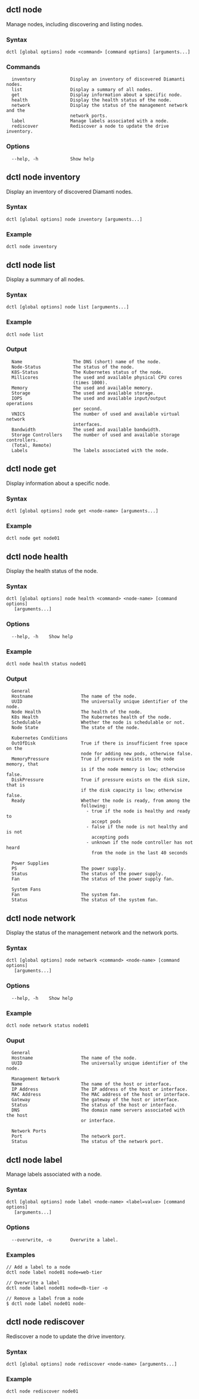 ## dctl node

Manage nodes, including discovering and listing nodes.

### Syntax

    dctl [global options] node <command> [command options] [arguments...]

### Commands

```
  inventory             Display an inventory of discovered Diamanti nodes.
  list                  Display a summary of all nodes.
  get                   Display information about a specific node.
  health                Display the health status of the node.
  network               Display the status of the management network and the 
                        network ports.
  label                 Manage labels associated with a node.
  rediscover            Rediscover a node to update the drive inventory.
```
### Options

```
  --help, -h            Show help
```

## dctl node inventory

Display an inventory of discovered Diamanti nodes.

### Syntax

    dctl [global options] node inventory [arguments...]

### Example

    dctl node inventory

## dctl node list

Display a summary of all nodes.

### Syntax

    dctl [global options] node list [arguments...]

### Example

    dctl node list

### Output

```
  Name                   The DNS (short) name of the node.
  Node-Status            The status of the node.
  K8S-Status             The Kubernetes status of the node.
  Millicores             The used and available physical CPU cores 
                         (times 1000).
  Memory                 The used and available memory.
  Storage                The used and available storage.
  IOPS                   The used and available input/output operations 
                         per second.
  VNICS                  The number of used and available virtual network 
                         interfaces.
  Bandwidth              The used and available bandwidth.
  Storage Controllers    The number of used and available storage controllers.
  (Total, Remote)
  Labels                 The labels associated with the node.
```

## dctl node get

Display information about a specific node.

### Syntax

    dctl [global options] node get <node-name> [arguments...]

### Example

    dctl node get node01

## dctl node health

Display the health status of the node.

### Syntax

    dctl [global options] node health <command> <node-name> [command options] 
       [arguments...]

### Options

```
  --help, -h    Show help
```

### Example

    dctl node health status node01


### Output
```
  General
  Hostname                  The name of the node.
  UUID                      The universally unique identifier of the node.
  Node Health               The health of the node.
  K8s Health                The Kubernetes health of the node.
  Schedulable               Whether the node is schedulable or not.
  Node State                The state of the node.
  
  Kubernetes Conditions
  OutOfDisk                 True if there is insufficient free space on the 
                            node for adding new pods, otherwise false.
  MemoryPressure            True if pressure exists on the node memory, that 
                            is if the node memory is low; otherwise false.
  DiskPressure              True if pressure exists on the disk size, that is 
                            if the disk capacity is low; otherwise false.
  Ready                     Whether the node is ready, from among the 
                            following:
                              - true if the node is healthy and ready to 
                                accept pods
                              - false if the node is not healthy and is not 
                                accepting pods
                              - unknown if the node controller has not heard 
                                from the node in the last 40 seconds
                              
  Power Supplies
  PS                        The power supply.
  Status                    The status of the power supply.
  Fan                       The status of the power supply fan.
  
  System Fans
  Fan                       The system fan.
  Status                    The status of the system fan.
```

## dctl node network

Display the status of the management network and the network ports.

### Syntax

    dctl [global options] node network <command> <node-name> [command options] 
       [arguments...]

### Options

```
  --help, -h    Show help
```

### Example

    dctl node network status node01

### Ouput
```
  General
  Hostname                  The name of the node.
  UUID                      The universally unique identifier of the node.
  
  Management Network
  Name                      The name of the host or interface.
  IP Address                The IP address of the host or interface.
  MAC Address               The MAC address of the host or interface.
  Gateway                   The gateway of the host or interface.
  Status                    The status of the host or interface.
  DNS                       The domain name servers associated with the host 
                            or interface.
  
  Network Ports
  Port                      The network port.
  Status                    The status of the network port.
```

## dctl node label

Manage labels associated with a node.

### Syntax

    dctl [global options] node label <node-name> <label=value> [command options] 
       [arguments...]

### Options

```
  --overwrite, -o       Overwrite a label.
```
### Examples

```
// Add a label to a node
dctl node label node01 node=web-tier

// Overwrite a label
dctl node label node01 node=db-tier -o

// Remove a label from a node
$ dctl node label node01 node-
```

## dctl node rediscover

Rediscover a node to update the drive inventory.

### Syntax

    dctl [global options] node rediscover <node-name> [arguments...]

### Example

    dctl node rediscover node01


